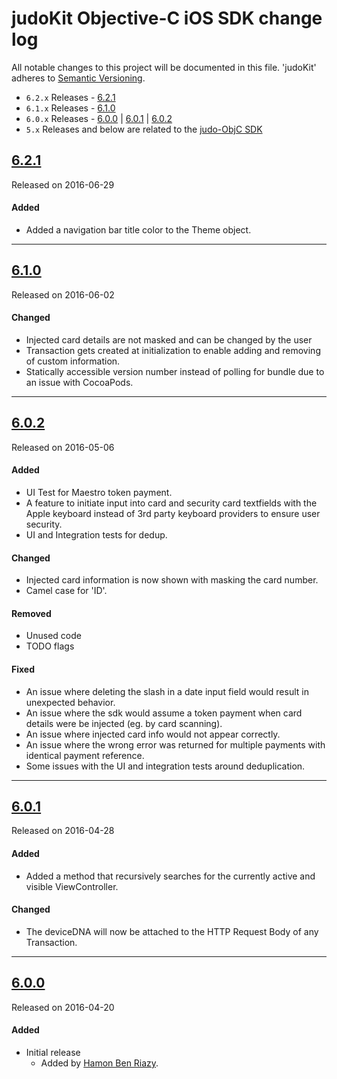 # judoKit Objective-C iOS SDK change log
All notable changes to this project will be documented in this file.
'judoKit' adheres to [Semantic Versioning](http://semver.org/).

- `6.2.x` Releases - [6.2.1](#621)
- `6.1.x` Releases - [6.1.0](#610)
- `6.0.x` Releases - [6.0.0](#600) | [6.0.1](#601) | [6.0.2](#602)
- `5.x` Releases and below are related to the [judo-ObjC SDK](https://github.com/JudoPay/Judo-ObjC)

## [6.2.1](https://github.com/JudoPay/JudoKitObjC/releases/tag/6.2.1)
Released on 2016-06-29

#### Added
- Added a navigation bar title color to the Theme object.

---

## [6.1.0](https://github.com/JudoPay/JudoKitObjC/releases/tag/6.1.0)
Released on 2016-06-02

#### Changed
- Injected card details are not masked and can be changed by the user
- Transaction gets created at initialization to enable adding and removing of custom information.
- Statically accessible version number instead of polling for bundle due to an issue with CocoaPods.

---

## [6.0.2](https://github.com/JudoPay/JudoKitObjC/releases/tag/6.0.2)
Released on 2016-05-06

#### Added
- UI Test for Maestro token payment.
- A feature to initiate input into card and security card textfields with the Apple keyboard instead of 3rd party keyboard providers to ensure user security.
- UI and Integration tests for dedup.

#### Changed
- Injected card information is now shown with masking the card number.
- Camel case for 'ID'.

#### Removed
- Unused code
- TODO flags

#### Fixed
- An issue where deleting the slash in a date input field would result in unexpected behavior.
- An issue where the sdk would assume a token payment when card details were be injected (eg. by card scanning).
- An issue where injected card info would not appear correctly.
- An issue where the wrong error was returned for multiple payments with identical payment reference.
- Some issues with the UI and integration tests around deduplication.

---

## [6.0.1](https://github.com/JudoPay/JudoKitObjC/releases/tag/6.0.1)
Released on 2016-04-28

#### Added
- Added a method that recursively searches for the currently active and visible ViewController.

#### Changed
- The deviceDNA will now be attached to the HTTP Request Body of any Transaction.

---

## [6.0.0](https://github.com/JudoPay/JudoKitObjC/releases/tag/6.0.0)
Released on 2016-04-20

#### Added
- Initial release
	- Added by [Hamon Ben Riazy](https://github.com/ryce).
